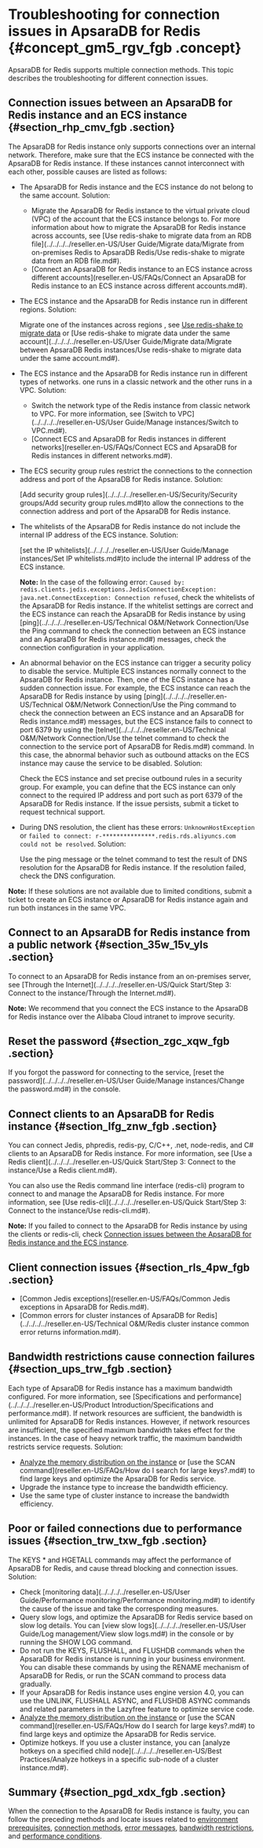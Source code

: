 # Troubleshooting for connection issues in ApsaraDB for Redis {#concept_gm5_rgv_fgb .concept}

ApsaraDB for Redis supports multiple connection methods. This topic describes the troubleshooting for different connection issues.

## Connection issues between an ApsaraDB for Redis instance and an ECS instance {#section_rhp_cmv_fgb .section}

The ApsaraDB for Redis instance only supports connections over an internal network. Therefore, make sure that the ECS instance be connected with the ApsaraDB for Redis instance. If these instances cannot interconnect with each other, possible causes are listed as follows:

-   The ApsaraDB for Redis instance and the ECS instance do not belong to the same account. Solution:
    -   Migrate the ApsaraDB for Redis instance to the virtual private cloud \(VPC\) of the account that the ECS instance belongs to. For more information about how to migrate the ApsaraDB for Redis instance across accounts, see [Use redis-shake to migrate data from an RDB file](../../../../reseller.en-US/User Guide/Migrate data/Migrate from on-premises Redis to ApsaraDB Redis/Use redis-shake to migrate data from an RDB file.md#).
    -   [Connect an ApsaraDB for Redis instance to an ECS instance across different accounts](reseller.en-US/FAQs/Connect an ApsaraDB for Redis instance to an ECS instance across different accounts.md#).
-   The ECS instance and the ApsaraDB for Redis instance run in different regions. Solution:

    Migrate one of the instances across regions , see [Use redis-shake to migrate data](../../../../reseller.en-US/.md#) or [Use redis-shake to migrate data under the same account](../../../../reseller.en-US/User Guide/Migrate data/Migrate between ApsaraDB Redis instances/Use redis-shake to migrate data under the same account.md#).

-   The ECS instance and the ApsaraDB for Redis instance run in different types of networks. one runs in a classic network and the other runs in a VPC. Solution:
    -   Switch the network type of the Redis instance from classic network to VPC. For more information, see [Switch to VPC](../../../../reseller.en-US/User Guide/Manage instances/Switch to VPC.md#).
    -   [Connect ECS and ApsaraDB for Redis instances in different networks](reseller.en-US/FAQs/Connect ECS and ApsaraDB for Redis instances in different networks.md#).
-   The ECS security group rules restrict the connections to the connection address and port of the ApsaraDB for Redis instance. Solution:

    [Add security group rules](../../../../reseller.en-US/Security/Security groups/Add security group rules.md#)to allow the connections to the connection address and port of the ApsaraDB for Redis instance.

-   The whitelists of the ApsaraDB for Redis instance do not include the internal IP address of the ECS instance. Solution:

    [set the IP whitelists](../../../../reseller.en-US/User Guide/Manage instances/Set IP whitelists.md#)to include the internal IP address of the ECS instance.

    **Note:** In the case of the following error: `Caused by: redis.clients.jedis.exceptions.JedisConnectionException: java.net.ConnectException: Connection refused`, check the whitelists of the ApsaraDB for Redis instance. If the whitelist settings are correct and the ECS instance can reach the ApsaraDB for Redis instance by using [ping](../../../../reseller.en-US/Technical O&M/Network Connection/Use the Ping command to check the connection between an ECS instance and an ApsaraDB for Redis instance.md#) messages, check the connection configuration in your application.

-   An abnormal behavior on the ECS instance can trigger a security policy to disable the service. Multiple ECS instances normally connect to the ApsaraDB for Redis instance. Then, one of the ECS instance has a sudden connection issue. For example, the ECS instance can reach the ApsaraDB for Redis instance by using [ping](../../../../reseller.en-US/Technical O&M/Network Connection/Use the Ping command to check the connection between an ECS instance and an ApsaraDB for Redis instance.md#) messages, but the ECS instance fails to connect to port 6379 by using the [telnet](../../../../reseller.en-US/Technical O&M/Network Connection/Use the telnet command to check the connection to the service port of ApsaraDB for Redis.md#) command. In this case, the abnormal behavior such as outbound attacks on the ECS instance may cause the service to be disabled. Solution:

    Check the ECS instance and set precise outbound rules in a security group. For example, you can define that the ECS instance can only connect to the required IP address and port such as port 6379 of the ApsaraDB for Redis instance. If the issue persists, submit a ticket to request technical support.

-   During DNS resolution, the client has these errors: `UnknownHostException` or `failed to connect: r-***************.redis.rds.aliyuncs.com could not be resolved`. Solution:

    Use the ping message or the telnet command to test the result of DNS resolution for the ApsaraDB for Redis instance. If the resolution failed, check the DNS configuration.


**Note:** If these solutions are not available due to limited conditions, submit a ticket to create an ECS instance or ApsaraDB for Redis instance again and run both instances in the same VPC.

## Connect to an ApsaraDB for Redis instance from a public network {#section_35w_15v_yls .section}

To connect to an ApsaraDB for Redis instance from an on-premises server, see [Through the Internet](../../../../reseller.en-US/Quick Start/Step 3: Connect to the instance/Through the Internet.md#).

**Note:** We recommend that you connect the ECS instance to the ApsaraDB for Redis instance over the Alibaba Cloud intranet to improve security.

## Reset the password {#section_zgc_xqw_fgb .section}

If you forgot the password for connecting to the service, [reset the password](../../../../reseller.en-US/User Guide/Manage instances/Change the password.md#) in the console.

## Connect clients to an ApsaraDB for Redis instance {#section_lfg_znw_fgb .section}

You can connect Jedis, phpredis, redis-py, C/C++, .net, node-redis, and C\# clients to an ApsaraDB for Redis instance. For more information, see [Use a Redis client](../../../../reseller.en-US/Quick Start/Step 3: Connect to the instance/Use a Redis client.md#).

You can also use the Redis command line interface \(redis-cli\) program to connect to and manage the ApsaraDB for Redis instance. For more information, see [Use redis-cli](../../../../reseller.en-US/Quick Start/Step 3: Connect to the instance/Use redis-cli.md#).

**Note:** If you failed to connect to the ApsaraDB for Redis instance by using the clients or redis-cli, check [Connection issues between the ApsaraDB for Redis instance and the ECS instance](#).

## Client connection issues {#section_rls_4pw_fgb .section}

-   [Common Jedis exceptions](reseller.en-US/FAQs/Common Jedis exceptions in ApsaraDB for Redis.md#).
-   [Common errors for cluster instances of ApsaraDB for Redis](../../../../reseller.en-US/Technical O&M/Redis cluster instance common error returns information.md#).

## Bandwidth restrictions cause connection failures {#section_ups_trw_fgb .section}

Each type of ApsaraDB for Redis instance has a maximum bandwidth configured. For more information, see [Specifications and performance](../../../../reseller.en-US/Product Introduction/Specifications and performance.md#). If network resources are sufficient, the bandwidth is unlimited for ApsaraDB for Redis instances. However, if network resources are insufficient, the specified maximum bandwidth takes effect for the instances. In the case of heavy network traffic, the maximum bandwidth restricts service requests. Solution:

-   [Analyze the memory distribution on the instance](https://partners-intl.aliyun.com/help/doc-detail/50037.html) or [use the SCAN command](reseller.en-US/FAQs/How do I search for large keys?.md#) to find large keys and optimize the ApsaraDB for Redis service.
-   Upgrade the instance type to increase the bandwidth efficiency.
-   Use the same type of cluster instance to increase the bandwidth efficiency.

## Poor or failed connections due to performance issues {#section_trw_txw_fgb .section}

The KEYS \* and HGETALL commands may affect the performance of ApsaraDB for Redis, and cause thread blocking and connection issues. Solution:

-   Check [monitoring data](../../../../reseller.en-US/User Guide/Performance monitoring/Performance monitoring.md#) to identify the cause of the issue and take the corresponding measures.
-   Query slow logs, and optimize the ApsaraDB for Redis service based on slow log details. You can [view slow logs](../../../../reseller.en-US/User Guide/Log management/View slow logs.md#) in the console or by running the SHOW LOG command.
-   Do not run the KEYS, FLUSHALL, and FLUSHDB commands when the ApsaraDB for Redis instance is running in your business environment. You can disable these commands by using the RENAME mechanism of ApsaraDB for Redis, or run the SCAN command to process data gradually.
-   If your ApsaraDB for Redis instance uses engine version 4.0, you can use the UNLINK, FLUSHALL ASYNC, and FLUSHDB ASYNC commands and related parameters in the Lazyfree feature to optimize service code.
-   [Analyze the memory distribution on the instance](https://partners-intl.aliyun.com/help/doc-detail/50037.html) or [use the SCAN command](reseller.en-US/FAQs/How do I search for large keys?.md#) to find large keys and optimize the ApsaraDB for Redis service.
-   Optimize hotkeys. If you use a cluster instance, you can [analyze hotkeys on a specified child node](../../../../reseller.en-US/Best Practices/Analyze hotkeys in a specific sub-node of a cluster instance.md#).

## Summary {#section_pgd_xdx_fgb .section}

When the connection to the ApsaraDB for Redis instance is faulty, you can follow the preceding methods and locate issues related to [environment prerequisites](#), [connection methods](#), [error messages](#), [bandwidth restrictions](#), and [performance conditions](#).

